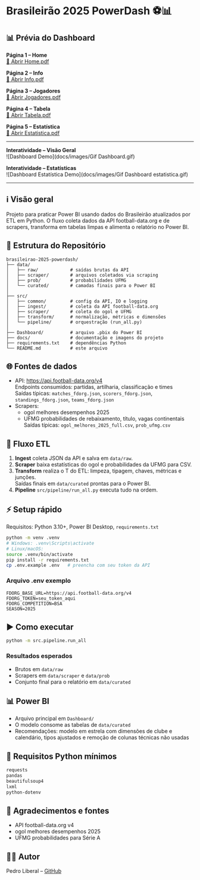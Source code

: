 # Brasileirão 2025 PowerDash ⚽📊

## 📊 Prévia do Dashboard

**Página 1 – Home**  
[📄 Abrir Home.pdf](docs/images/Home.pdf)

**Página 2 – Info**  
[📄 Abrir Info.pdf](docs/images/Info.pdf)

**Página 3 – Jogadores**  
[📄 Abrir Jogadores.pdf](docs/images/Jogadores.pdf)

**Página 4 – Tabela**  
[📄 Abrir Tabela.pdf](docs/images/Tabela.pdf)

**Página 5 – Estatística**  
[📄 Abrir Estatistica.pdf](docs/images/Estatistica.pdf)

---

**Interatividade – Visão Geral**  
![Dashboard Demo](docs/images/Gif Dashboard.gif)

**Interatividade – Estatísticas**  
![Dashboard Estatística Demo](docs/images/Gif Dashboard estatistica.gif)

---

## ℹ️ Visão geral
Projeto para praticar Power BI usando dados do Brasileirão atualizados por ETL em Python. O fluxo coleta dados da API football-data.org e de scrapers, transforma em tabelas limpas e alimenta o relatório no Power BI.

## 📂 Estrutura do Repositório

```
brasileirao-2025-powerdash/
├── data/
│   ├── raw/            # saídas brutas da API
│   ├── scraper/        # arquivos coletados via scraping
│   ├── prob/           # probabilidades UFMG
│   └── curated/        # camadas finais para o Power BI
│
├── src/
│   ├── common/         # config da API, IO e logging
│   ├── ingest/         # coleta da API football-data.org
│   ├── scraper/        # coleta do ogol e UFMG
│   ├── transform/      # normalização, métricas e dimensões
│   └── pipeline/       # orquestração (run_all.py)
│
├── Dashboard/          # arquivo .pbix do Power BI
├── docs/               # documentação e imagens do projeto
├── requirements.txt    # dependências Python
└── README.md           # este arquivo
```

## 🌐 Fontes de dados
- API: https://api.football-data.org/v4  
  Endpoints consumidos: partidas, artilharia, classificação e times  
  Saídas típicas: `matches_fdorg.json`, `scorers_fdorg.json`, `standings_fdorg.json`, `teams_fdorg.json`
- Scrapers:
  - ogol melhores desempenhos 2025  
  - UFMG probabilidades de rebaixamento, título, vagas continentais  
  Saídas típicas: `ogol_melhores_2025_full.csv`, `prob_ufmg.csv`

## 🔄 Fluxo ETL
1. **Ingest** coleta JSON da API e salva em `data/raw`.  
2. **Scraper** baixa estatísticas do ogol e probabilidades da UFMG para CSV.  
3. **Transform** realiza o T do ETL: limpeza, tipagem, chaves, métricas e junções.  
   Saídas finais em `data/curated` prontas para o Power BI.  
4. **Pipeline** `src/pipeline/run_all.py` executa tudo na ordem.

## ⚡ Setup rápido
Requisitos: Python 3.10+, Power BI Desktop, `requirements.txt`
```bash
python -m venv .venv
# Windows: .venv\Scripts\activate
# Linux/macOS:
source .venv/bin/activate
pip install -r requirements.txt
cp .env.example .env   # preencha com seu token da API
```

### Arquivo .env exemplo
```env
FDORG_BASE_URL=https://api.football-data.org/v4
FDORG_TOKEN=seu_token_aqui
FDORG_COMPETITION=BSA
SEASON=2025
```

## ▶️ Como executar
```bash
python -m src.pipeline.run_all
```

### Resultados esperados
- Brutos em `data/raw`
- Scrapers em `data/scraper` e `data/prob`
- Conjunto final para o relatório em `data/curated`

## 📊 Power BI
- Arquivo principal em `Dashboard/`
- O modelo consome as tabelas de `data/curated`
- Recomendações: modelo em estrela com dimensões de clube e calendário, tipos ajustados e remoção de colunas técnicas não usadas

## 🐍 Requisitos Python mínimos
```txt
requests
pandas
beautifulsoup4
lxml
python-dotenv
```

## 🙏 Agradecimentos e fontes
- API football-data.org v4
- ogol melhores desempenhos 2025
- UFMG probabilidades para Série A

## 👨‍💻 Autor

Pedro Liberal – [GitHub](https://github.com/pedrinhenrik)
